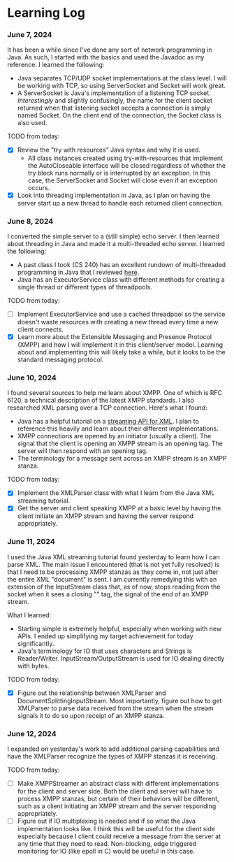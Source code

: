 # Learning Log

### June 7, 2024

It has been a while since I've done any sort of network programming in Java. As such, I started with the basics and used the Javadoc as my reference. I learned the following:

- Java separates TCP/UDP socket implementations at the class level. I will be working with TCP, so using ServerSocket and Socket will work great.
- A ServerSocket is Java's implementation of a listening TCP socket. *Interestingly* and slightly confusingly, the name for the client socket returned when that listening socket accepts a connection is simply named Socket. On the client end of the connection, the Socket class is also used.

TODO from today:

- [x] Review the "try with resources" Java syntax and why it is used.
  - All class instances created using try-with-resources that implement the AutoCloseable interface will be closed regardless of whether the try block runs normally or is interrupted by an exception. In this case, the ServerSocket and Socket will close even if an exception occurs.
- [x] Look into threading implementation in Java, as I plan on having the server start up a new thread to handle each returned client connection.

### June 8, 2024

I converted the simple server to a (still simple) echo server. I then learned about threading in Java and made it a multi-threaded echo server. I learned the following:

- A past class I took (CS 240) has an excellent rundown of multi-threaded programming in Java that I reviewed [here](https://github.com/softwareconstruction240/softwareconstruction/blob/main/instruction/concurrency/concurrency.md).
- Java has an ExecutorService class with different methods for creating a single thread or different types of threadpools.

TODO from today:
- [ ] Implement ExecutorService and use a cached threadpool so the service doesn't waste resources with creating a new thread every time a new client connects.
- [x] Learn more about the Extensible Messaging and Presence Protocol (XMPP) and how I will implement it in this client/server model. Learning about and implementing this will likely take a while, but it looks to be the standard messaging protocol. 

### June 10, 2024

I found several sources to help me learn about XMPP. One of which is RFC 6120, a technical description of the latest XMPP standards. I also researched XML parsing over a TCP connection. Here's what I found:

- Java has a helpful tutorial on a [streaming API for XML](https://docs.oracle.com/javase/tutorial/jaxp/stax/index.html). I plan to reference this heavily and learn about their different implementations.
- XMPP connections are opened by an initiator (usually a client). The signal that the client is opening an XMPP stream is an opening <stream> tag. The server will then respond with an opening <stream> tag.
- The terminology for a message sent across an XMPP stream is an XMPP stanza.

TODO from today:

- [x] Implement the XMLParser class with what I learn from the Java XML streaming tutorial.
- [x] Get the server and client speaking XMPP at a basic level by having the client initiate an XMPP stream and having the server respond appropriately. 

### June 11, 2024

I used the Java XML streaming tutorial found yesterday to learn how I can parse XML. The main issue I encountered (that is not yet fully resolved) is that I need to be processing XMPP stanzas as they come in, not just after the entire XML "document" is sent. I am currently remedying this with an extension of the InputStream class that, as of now, stops reading from the socket when it sees a closing "</stream>" tag, the signal of the end of an XMPP stream. 

What I learned:

- Starting simple is extremely helpful, especially when working with new APIs. I ended up simplifying my target achievement for today significantly.
- Java's terminology for IO that uses characters and Strings is Reader/Writer. InputStream/OutputStream is used for IO dealing directly with bytes.

TODO from today:

- [x] Figure out the relationship between XMLParser and DocumentSplittingInputStream. Most importantly, figure out how to get XMLParser to parse data received from the stream when the stream signals it to do so upon receipt of an XMPP stanza.

### June 12, 2024

I expanded on yesterday's work to add additional parsing capabilities and have the XMLParser recognize the types of XMPP stanzas it is receiving.

TODO from today: 

- [ ] Make XMPPStreamer an abstract class with different implementations for the client and server side. Both the client and server will have to process XMPP stanzas, but certain of their behaviors will be different, such as a client initiating an XMPP stream and the server responding appropriately.
- [ ] Figure out if IO multiplexing is needed and if so what the Java implementation looks like. I think this will be useful for the client side especially because I client could receive a message from the server at any time that they need to read. Non-blocking, edge triggered monitoring for IO (like epoll in C) would be useful in this case.